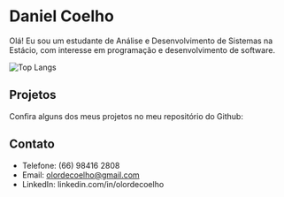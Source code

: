 # Daniel Coelho

Olá! Eu sou um estudante de Análise e Desenvolvimento de Sistemas na Estácio, com interesse em programação e desenvolvimento de software.


![Top Langs](https://github-readme-stats.vercel.app/api/top-langs/?username=olordecoelho&layout=compact)


## Projetos

Confira alguns dos meus projetos no meu repositório do Github:



## Contato

- Telefone: (66) 98416 2808
- Email: olordecoelho@gmail.com
- LinkedIn: linkedin.com/in/olordecoelho

